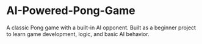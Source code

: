 # AI-Powered-Pong-Game
A classic Pong game with a built-in AI opponent. Built as a beginner project to learn game development, logic, and basic AI behavior.
